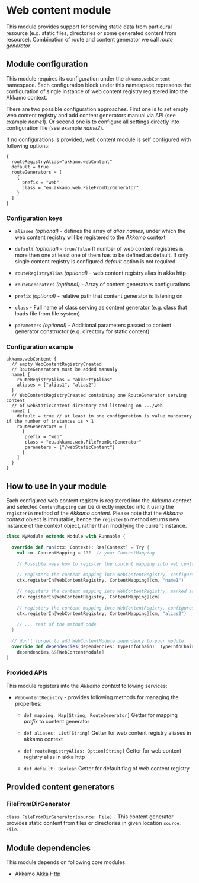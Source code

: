 # Web content module
This module provides support for serving static data from particural resource (e.g. static files, directories or
some generated content from resource). Combination of route and content generator we call *route generator*.

## Module configuration

This module requires its configuration under the `akkamo.webContent` namespace.
Each configuration block under this namespace represents the configuration of single instance of web content registry registered
into the Akkamo context.

There are two possible configuration approaches. First one is to set empty web content
registry and add content generators manual via API (see example *name1*).
Or second one is to configure all settings directly into configuration file (see example *name2*).


If no configurations is provided, web content module is self configured with following options:
```
{
  routeRegistryAlias="akkamo.webContent"
  default = true
  routeGenerators = [
    {
      prefix = "web"
      class = "eu.akkamo.web.FileFromDirGenerator"
    }
  ]
}
```

### Configuration keys


- `aliases` *(optional)* - defines the array of *alias names*, under which the web content registry will be registered
    to the *Akkamo* context

- `default` *(optional)* - `true/false`
    If number of web content registries is more then one at least one of them has to be defined as default.
    If only single content registry is configured *default* option is not required.

- `routeRegistryAlias` *(optional)* - web content registry alias in akka http

- `routeGenerators` *(optional)* - Array of content generators configurations

- `prefix` *(optional)* - relative path that content generator is listening on

- `class` - Full name of class serving as content generator (e.g. class that loads file from file system)

- `parameters` *(optional)* - Additional parameters passed to content generator constructor (e.g. directory for static content)


### Configuration example

```
akkamo.webContent {
  // empty WebContentRegistryCreated
  // RouteGenerators must be added manualy
  name1 {
    routeRegistryAlias = "akkaHttpAlias"
    aliases = ["alias1", "alias2"]
  }
  // WebContentRegistryCreated containing one RouteGenerator serving content
  // of webStaticContent directory and listening on .../web
  name2 {
    default = true // at least in one configuration is value mandatory if the number of instances is > 1
    routeGenerators = [
      {
       prefix = "web"
       class = "eu.akkamo.web.FileFromDirGenerator"
       parameters = ["/webStaticContent"]
      }
    ]
  }
}
```


## How to use in your module
Each configured web content registry is registered into the *Akkamo context* and selected
`ContentMapping` can be directly injected into it using the `registerIn` method of the
*Akkamo content*. Please note that the *Akkamo context* object is immutable, hence the `registerIn`
method returns new instance of the context object, rather than modifying the current instance.

```scala
class MyModule extends Module with Runnable {

  override def run(ctx: Context): Res[Context] = Try {
    val cm: ContentMapping = ???  // your ContentMapping
    
    // Possible ways how to register the content mapping into web content registry:
    
    // registers the content mapping into WebContentRegistry, configured with name 'name1'
    ctx.registerIn[WebContentRegistry, ContentMapping](cm, "name1")
    
    // registers the content mapping into WebContentRegistry, marked as default ('name2')
    ctx.registerIn[WebContentRegistry, ContentMapping](cm)
    
    // registers the content mapping into WebContentRegitry, configured for alias 'alias2'
    ctx.registerIn[WebContentRegistry, ContentMapping](cm, "alias2")
    
    // ... rest of the method code
  }
  
  // don't forget to add WebContentModule dependency to your module
  override def dependencies(dependencies: TypeInfoChain): TypeInfoChain =
    dependencies.&&[WebContentModule]
}
```

### Provided APIs
This module registers into the *Akkamo context* following services:

- `WebContentRegistry` - provides following methods for managing the properties:

  - `def mapping: Map[String, RouteGenerator]`
  Getter for mapping *prefix* to content generator

  - `def aliases: List[String]`
  Getter for web content registry aliases in akkamo context

  - `def routeRegistryAlias: Option[String]`
  Getter for web content registry alias in akka http

  - `def default: Boolean`
  Getter for default flag of web content registry

## Provided content generators

### FileFromDirGenerator
`class FileFromDirGenerator(source: File)` - This content generator provides static content
from files or directories in given location `source: File`.


## Module dependencies
This module depends on following core modules:

- [Akkamo Akka Http](akka-http-module.md)
